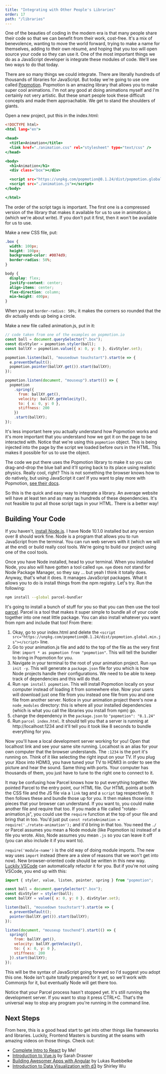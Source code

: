 ```yaml
---
title: "Integrating with Other People's Libraries"
order: 17
path: "/libraries"
---
```


One of the beauties of coding in the modern era is that many people share their code so that we can benefit from their work, cost-free. It's a mix of benevolence, wanting to move the world forward, trying to make a name for themselves, adding to their own résumé, and hoping that you too will open source your code so they can use it. One of the most important things we do as a JavaScript developer is integrate these modules of code. We'll see two ways to do that today.

There are so many things we could integrate. There are literally hundreds of thousands of libraries for JavaScript. But today we're going to use one called [Popmotion][pop]. Popmotion is an amazing library that allows you to make super cool animations. I'm not any good at doing animations myself and I'm certainly not very artistic. But these smart people took these difficult concepts and made them approachable. We get to stand the shoulders of giants.

Open a new project, put this in the index.html:

```htm
<!DOCTYPE html>
<html lang="en">

<head>
  <title>Animation</title>
  <link href="./animation.css" rel="stylesheet" type="text/css" />
</head>

<body>
  <h1>Animation</h1>
  <div class="box"></div>

  <script src="https://unpkg.com/popmotion@8.1.24/dist/popmotion.global.min.js"></script>
  <script src="./animation.js"></script>
</body>

</html>
```

The order of the script tags is important. The first one is a compressed version of the library that makes it available for us to use in animation.js (which we're about write). If you don't put it first, then it won't be available for us to use.

Make a new CSS file, put:

```css
.box {
  width: 100px;
  height: 100px;
  background-color: #0074d9;
  border-radius: 50%;
}

body {
  display: flex;
  justify-content: center;
  align-items: center;
  flex-direction: column;
  min-height: 400px;
}
```

When you put `border-radius: 50%;` it makes the corners so rounded that the div actually ends up being a circle.

Make a new file called animation.js, put in it:

```js
// code taken from one of the examples on popmotion.io
const ball = document.querySelector(".box");
const divStyler = popmotion.styler(ball);
const ballXY = popmotion.value({ x: 0, y: 0 }, divStyler.set);

popmotion.listen(ball, "mousedown touchstart").start(e => {
  e.preventDefault();
  popmotion.pointer(ballXY.get()).start(ballXY);
});

popmotion.listen(document, "mouseup").start(() => {
  popmotion
    .spring({
      from: ballXY.get(),
      velocity: ballXY.getVelocity(),
      to: { x: 0, y: 0 },
      stiffness: 200
    })
    .start(ballXY);
});
```

It's less important here you actually understand how Popmotion works and it's more important that you understand how we got it on the page to be interacted with. Notice that we're using this `popmotion` object. This is being injected into the page by the script we loaded before ours in the HTML. This makes it possible for us to use the object.

The code we put there uses the Popmotion library to make it so you can drag-and-drop the blue ball and it'll spring back to its place using realistic physics. Really cool, right? This is not something the browser knows how to do natively, but using JavaScript it can! If you want to play more with Popmotion, [see their docs][pop].

So this is the quick and easy way to integrate a library. An average website will have at least ten and as many as hundreds of these dependencies. It's not feasible to put all those script tags in your HTML. There is a better way!

## Building Your Code

If you haven't, [install Node.js][node]. I have Node 10.1.0 installed but any version over 8 should work fine. Node is a program that allows you to run JavaScript from the terminal. You can run web servers with it (which we will at the end) or build really cool tools. We're going to build our project using one of the cool tools.

Once you have Node installed, head to your terminal. When you installed Node, you also will have gotten a tool called `npm`. `npm` does _not_ stand for Node Package Manager, so they say … but yeah I think it totally does. Anyway, that's what it does. It manages JavaScript packages. What it allows you to do is install things from the npm registry. Let's try. Run the following:

```bash
npm install --global parcel-bundler
```

It's going to install a bunch of stuff for you so that you can then use the tool [parcel][parcel]. Parcel is a tool that makes it super simple to bundle all of your code together into one neat little package. You can also install whatever you want from npm and include that too! From there:

1. Okay, go to your index.html and delete the `<script src="https://unpkg.com/popmotion@8.1.24/dist/popmotion.global.min.js"></script>` line.
2. Go to your animation.js file and add to the top of the file as the very first line: `import * as popmotion from "popmotion"`. This will tell the bundler to bring in Popmotion for you.
3. Navigate in your terminal to the root of your animation project. Run `npm init -y`. This will generate a `package.json` file for you which is how Node projects handle their configurations. We need to be able to keep track of dependencies and this will do that.
4. Run `npm install popmotion`. This will install Popmotion locally on your computer instead of loading it from somewhere else. Now your users will download just one file from you instead one file from you and one file from another server. Notice in your animation project there's now a `node_modules` directory: this is where all your installed dependencies (which is what you call the libraries you install from npm) go.
5. change the dependency in the `package.json` to `"popmotion": "8.1.24"` 
6. Run `parcel index.html`. It should tell you that a server is running at http://localhost:1234 and it'll tell you it took like 8 seconds to bundle everything for you.

Now you'll have a local development server working for you! Open that localhost link and see your same site running. Localhost is an alias for your own computer that the browser understands. The `:1234` is the port it's running on. Think of it like selecting the right input on your TV. If you plug your Xbox into HDMI3, you have tuned your TV to HDMI3 in order to see the picture and hear the sound. Same thing with ports. Your computer has thousands of them, you just have to tune to the right one to connect to it.

It may be confusing how Parcel knows how to put everything together. We pointed Parcel to the entry point, our HTML file. Our HTML points at both the CSS file and the JS file via a `link` tag and a `script` tag respectively. It then follows these and bundle those up for you. It then makes those into pieces that your browser can understand. If you want to, you could make another file and require that too. If you made a file called "rotate-animation.js", you could use the `require` function at the top of your file and bring that in too. You'd just put `const rotateAnimation = require('./rotate-animation');` and it'd bring in that too. You need the `./` or Parcel assumes you mean a Node module (like Popmotion is) instead of a file you wrote. Also, Node assumes you mean `.js` so you can leave it off (you can also include it if you want to).

`require('module-name')` is the old way of doing module imports. The new way uses `import` instead (there are a slew of reasons that we won't get into now). New browser-oriented code should be written in this new way. [Luckily VSCode][code] can automatically refactor it for you. But if you're not using VSCode, you end up with this:

```js
import { styler, value, listen, pointer, spring } from "popmotion";

const ball = document.querySelector(".box");
const divStyler = styler(ball);
const ballXY = value({ x: 0, y: 0 }, divStyler.set);

listen(ball, "mousedown touchstart").start(e => {
  e.preventDefault();
  pointer(ballXY.get()).start(ballXY);
});

listen(document, "mouseup touchend").start(() => {
  spring({
    from: ballXY.get(),
    velocity: ballXY.getVelocity(),
    to: { x: 0, y: 0 },
    stiffness: 200
  }).start(ballXY);
});
```

This will be the syntax of JavaScript going forward so I'd suggest you adopt this one. Node isn't quite totally prepared for it yet, so we'll work with Commonjs for it, but eventually Node will get there too.

Notice that your Parcel process hasn't stopped yet. It's still running the development server. If you want to stop it press CTRL+C. That's the universal way to stop any program you're running in the command line.

## Next Steps

From here, this is a good head start to get into other things like frameworks and libraries. Luckily, Frontend Masters is bursting at the seams with amazing videos on those things. Check out:

* [Complete Intro to React][react] by Me!
* [Introduction to Vue.js][vue] by Sarah Drasner
* [Building Awesomer Apps with Angular][angular] by Lukas Ruebbelke
* [Introduction to Data Visualization with d3][d3] by Shirley Wu

[pop]: https://popmotion.io/
[gh]: https://github.com/popmotion/popmotion
[node]: https://nodejs.org/
[parcel]: https://parceljs.org/
[code]: https://twitter.com/holtbt/status/995528779085721602
[react]: https://frontendmasters.com/courses/react/
[vue]: https://frontendmasters.com/courses/vue/
[angular]: https://frontendmasters.com/courses/building-apps-angular/
[d3]: https://frontendmasters.com/courses/d3-v4/
